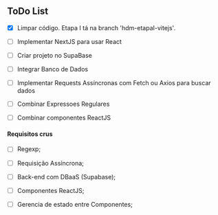 ## ToDo List

- [X] Limpar código. Etapa I tá na branch 'hdm-etapaI-vitejs'.

- [ ] Implementar NextJS para usar React

- [ ] Criar projeto no SupaBase

- [ ] Integrar Banco de Dados

- [ ] Implementar Requests Assíncronas com Fetch ou Axios para buscar dados 

- [ ] Combinar Expressoes Regulares

- [ ] Combinar componentes ReactJS

#### Requisitos crus

- [ ] Regexp;

- [ ] Requisição Assíncrona;

- [ ] Back-end com DBaaS (Supabase);

- [ ] Componentes ReactJS;

- [ ] Gerencia de estado entre Componentes;